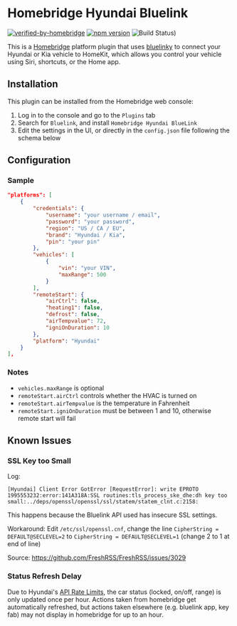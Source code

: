 # Homebridge Hyundai Bluelink

[![verified-by-homebridge](https://badgen.net/badge/homebridge/verified/purple)](https://github.com/homebridge/homebridge/wiki/Verified-Plugins)
[![npm version](https://badge.fury.io/js/homebridge-hyundai-bluelink.svg)](https://badge.fury.io/js/homebridge-hyundai-bluelink)
![Build Status)](https://img.shields.io/github/workflow/status/athal7/homebridge-hyundai-bluelink/build/main)

This is a [Homebridge](https://homebridge.io) platform plugin that uses [bluelinky](https://github.com/Hacksore/bluelinky) to connect your Hyundai or Kia vehicle to HomeKit, which allows you control your vehicle using Siri, shortcuts, or the Home app.

## Installation

This plugin can be installed from the Homebridge web console:
1. Log in to the console and go to the `Plugins` tab
2. Search for `Bluelink`, and install `Homebridge Hyundai BlueLink`
3. Edit the settings in the UI, or directly in the `config.json` file following the schema below

## Configuration

### Sample

```json
"platforms": [
    {
        "credentials": {
            "username": "your username / email",
            "password": "your password",
            "region": "US / CA / EU",
            "brand": "Hyundai / Kia",
            "pin": "your pin"
        },
        "vehicles": [
            {
                "vin": "your VIN",
                "maxRange": 500
            }
        ],
        "remoteStart": {
            "airCtrl": false,
            "heating1": false,
            "defrost": false,
            "airTempvalue": 72,
            "igniOnDuration": 10
        },
        "platform": "Hyundai"
    }
],
```

### Notes
* `vehicles.maxRange` is optional
* `remoteStart.airCtrl` controls whether the HVAC is turned on
* `remoteStart.airTempvalue` is the temperature in Fahrenheit
* `remoteStart.igniOnDuration` must be between 1 and 10, otherwise remote start will fail

## Known Issues

### SSL Key too Small

Log:

```
[Hyundai] Client Error GotError [RequestError]: write EPROTO 1995553232:error:141A318A:SSL routines:tls_process_ske_dhe:dh key too small:../deps/openssl/openssl/ssl/statem/statem_clnt.c:2158:
```

This happens because the Bluelink API used has insecure SSL settings.

Workaround: Edit `/etc/ssl/openssl.cnf`, change the line `CipherString = DEFAULT@SECLEVEL=2` to `CipherString = DEFAULT@SECLEVEL=1` (change 2 to 1 at end of line)

Source: https://github.com/FreshRSS/FreshRSS/issues/3029

### Status Refresh Delay

Due to Hyundai's [API Rate Limits](https://github.com/Hacksore/bluelinky/wiki/API-Rate-Limits), the car status (locked, on/off, range) is only updated once per hour. Actions taken from homebridge get automatically refreshed, but actions taken elsewhere (e.g. bluelink app, key fab) may not display in homebridge for up to an hour.
